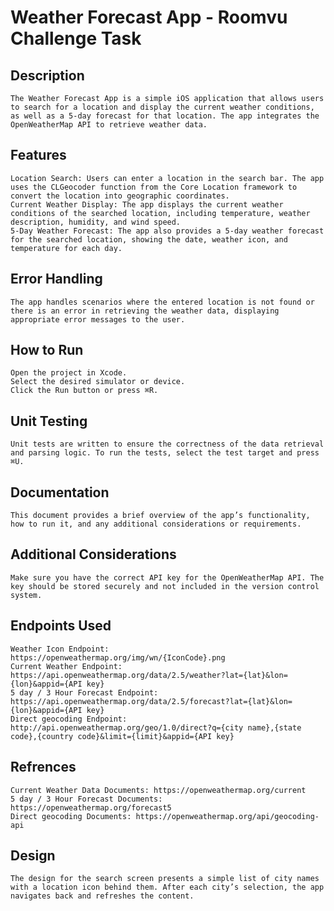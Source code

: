 # Weather Forecast App - Roomvu Challenge Task

## Description
    The Weather Forecast App is a simple iOS application that allows users to search for a location and display the current weather conditions, as well as a 5-day forecast for that location. The app integrates the OpenWeatherMap API to retrieve weather data.

## Features
    Location Search: Users can enter a location in the search bar. The app uses the CLGeocoder function from the Core Location framework to convert the location into geographic coordinates.
    Current Weather Display: The app displays the current weather conditions of the searched location, including temperature, weather description, humidity, and wind speed.
    5-Day Weather Forecast: The app also provides a 5-day weather forecast for the searched location, showing the date, weather icon, and temperature for each day.

## Error Handling 
    The app handles scenarios where the entered location is not found or there is an error in retrieving the weather data, displaying appropriate error messages to the user.

## How to Run
    Open the project in Xcode.
    Select the desired simulator or device.
    Click the Run button or press ⌘R.
    
## Unit Testing
    Unit tests are written to ensure the correctness of the data retrieval and parsing logic. To run the tests, select the test target and press ⌘U.

## Documentation
    This document provides a brief overview of the app’s functionality, how to run it, and any additional considerations or requirements.
    
## Additional Considerations
    Make sure you have the correct API key for the OpenWeatherMap API. The key should be stored securely and not included in the version control system.

## Endpoints Used
    Weather Icon Endpoint: https://openweathermap.org/img/wn/{IconCode}.png
    Current Weather Endpoint: https://api.openweathermap.org/data/2.5/weather?lat={lat}&lon={lon}&appid={API key}
    5 day / 3 Hour Forecast Endpoint: https://api.openweathermap.org/data/2.5/forecast?lat={lat}&lon={lon}&appid={API key}
    Direct geocoding Endpoint: http://api.openweathermap.org/geo/1.0/direct?q={city name},{state code},{country code}&limit={limit}&appid={API key}

## Refrences
    Current Weather Data Documents: https://openweathermap.org/current
    5 day / 3 Hour Forecast Documents: https://openweathermap.org/forecast5
    Direct geocoding Documents: https://openweathermap.org/api/geocoding-api

## Design
    The design for the search screen presents a simple list of city names with a location icon behind them. After each city’s selection, the app navigates back and refreshes the content.
